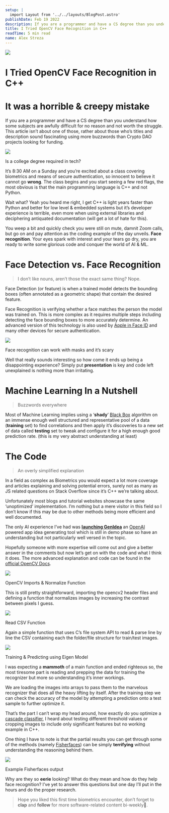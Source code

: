 ```yaml
---
setup: |
  import Layout from '../../layouts/BlogPost.astro'
publishDate: Feb 19 2022
description: If you are a programmer and have a CS degree than you understand how some subjects are awfully difficult for no reason and not worth the struggle. This article isn’t about one of those, rather about…
title: I Tried OpenCV Face Recognition in C++
readTime: 5 min read
name: Alex Streza
---
```


![](https://miro.medium.com/max/700/1*BnfS5mpV0sfZbms6Qk_zZg.png)

# I Tried OpenCV Face Recognition in C++

# It was a horrible & creepy mistake

If you are a programmer and have a CS degree than you understand how some subjects are awfully difficult for no reason and not worth the struggle. This article isn’t about one of those, rather about those who’s titles and description sound fascinating using more buzzwords than Crypto DAO projects looking for funding.

![](https://miro.medium.com/max/524/0*Il_uKSxqriEjUTN8.jpg)

Is a college degree required in tech?

It’s 8:30 AM on a Sunday and you’re excited about a class covering biometrics and means of secure authentication, so innocent to believe it cannot go **wrong**. The class begins and you start seeing a few red flags, the most obvious is that the main programming language is C++ and not Python.

Wait what? Yeah you heard me right, I get C++ is light years faster than Python and better for low level & embedded systems but it’s developer experience is terrible, even more when using external libraries and deciphering antiquated documentation (will get a lot of hate for this).

You weep a bit and quickly check you were still on mute, damnit Zoom calls, but go on and pay attention as the coding example of the day unveils. **Face recognition**. Your eyes spark with interest and your tears go dry, you are ready to write some glorious code and conquer the world of AI & ML.

# Face Detection vs. Face Recognition

> I don’t like nouns, aren’t those the exact same thing? Nope.

Face Detection (or feature) is when a trained model detects the bounding boxes (often annotated as a geometric shape) that contain the desired feature.

Face Recognition is verifying whether a face matches the person the model was trained on. This is more complex as it requires multiple steps including detecting the face bounding boxes to more accurately determine. An advanced version of this technology is also used by [Apple in Face ID](https://www.pocket-lint.com/phones/news/apple/142207-what-is-apple-face-id-and-how-does-it-work) and many other devices for secure authentication.

![](https://miro.medium.com/max/700/1*5V9nnK-VvKCKR83o-L60rQ.png)

Face recognition can work with masks and it’s scary

Well that really sounds interesting so how come it ends up being a disappointing experience? Simply put **presentation** is key and code left unexplained is nothing more than irritating.

# Machine Learning In a Nutshell

> Buzzwords everywhere

Most of Machine Learning implies using a ‘**shady**’ [Black Box](https://engineering.dynatrace.com/blog/understanding-black-box-ml-models-with-explainable-ai/) algorithm on an immense enough well structured and representative pool of a data (**training** set) to find correlations and then apply it’s discoveries to a new set of data called **testing** set to tweak and configure it for a high enough good prediction rate. (this is my very abstract understanding at least)

# The Code

> An overly simplified explanation

In a field as complex as Biometrics you would expect a lot more coverage and articles explaining and solving potential errors, surely not as many as JS related questions on Stack Overflow since it’s C++ we’re talking about.

Unfortunately most blogs and tutorial websites showcase the same ‘unoptimized’ implementation. I’m nothing but a mere visitor in this field so I don’t know if this may be due to other methods being more efficient and well documented.

The only AI experience I’ve had was [**launching GenIdea**](https://javascript.plainenglish.io/how-i-launched-a-saas-in-60-days-with-an-empty-pocket-313aa59c3e78) an [OpenAI](https://openai.com/) powered app idea generating tool which is still in demo phase so have an understanding but not particularly well versed in the topic.

Hopefully someone with more expertise will come out and give a better answer in the comments but now let’s get on with the code and what I think it does. The more advanced explanation and code can be found in the [official OpenCV Docs](https://docs.opencv.org/3.4/da/d60/tutorial_face_main.html).

![](https://miro.medium.com/max/700/1*50pN0KM-iW9ExnBPGYsOTA.png)

OpenCV Imports & Normalize Function

This is still pretty straightforward, importing the opencv2 header files and defining a function that normalizes images by increasing the contrast between pixels I guess.

![](https://miro.medium.com/max/700/1*OSDYPf32YSXcQjnq-TyIEw.png)

Read CSV Function

Again a simple function that uses C’s file system API to read & parse line by line the CSV containing each the folder/file structure for train/test images.

![](https://miro.medium.com/max/700/1*JRF3prvDoumnpmmpVQsh-Q.png)

Training & Predicting using Eigen Model

I was expecting a **mammoth** of a main function and ended righteous so, the most tiresome part is reading and prepping the data for training the recognizer but more so understanding it’s inner workings.

We are loading the images into arrays to pass them to the marvelous recognizer that does all the heavy lifting by itself. After the training step we can check the accuracy of the model by attempting a prediction onto a test sample to further optimize it.

That’s the part I can’t wrap my head around, how exactly do you optimize a [cascade classifier](https://docs.opencv.org/3.4/db/d28/tutorial_cascade_classifier.html), I heard about testing different threshold values or cropping images to include only significant features but no working example in C++.

One thing I have to note is that the partial results you can get through some of the methods (namely [Fisherfaces](http://www.scholarpedia.org/article/Fisherfaces)) can be simply **terrifying** without understanding the reasoning behind them.

![](https://miro.medium.com/max/500/0*Xk4qft8ciWBfr0hv.png)

Example Fisherfaces output

Why are they so **eerie** looking? What do they mean and how do they help face recognition? I’ve yet to answer this questions but one day I’ll put in the hours and do the proper research.

> Hope you liked this first time biometrics encounter, don’t forget to **clap** and **follow** for more software-related content bi-weekly🚀.
